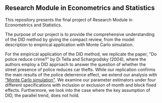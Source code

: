 ## Research Module in Econometrics and Statistics

This repository presents the final project of Research Module in Econometrics and Statistics.

The purpose of our project is to provide the comprehensive understanding of the DID method
by giving the compact review, from the model description to empirical application with Monte
Carlo simulation. 

For the empirical application of the DID method, we replicate the paper,
"Do police reduce crime?" by Di Tella and Schargrodsky (2004), where the authors employ a
DID approach to answer the question of whether the street presence of police reduces car thefts.
While our replication confirms the main results of the police deterrence effect, we extend our
analysis with ["Monte Carlo simulation"](https://github.com/JieunKim-Econ/RM_DID/blob/main/Monte%20Carlo%20Simulation.R). We examine our parameter estimators under four different
specifications with inclusion or exclusion of month and block fixed effects. Furthermore, we
look into the case where the key assumption of DID, the parallel trend, does not hold.

